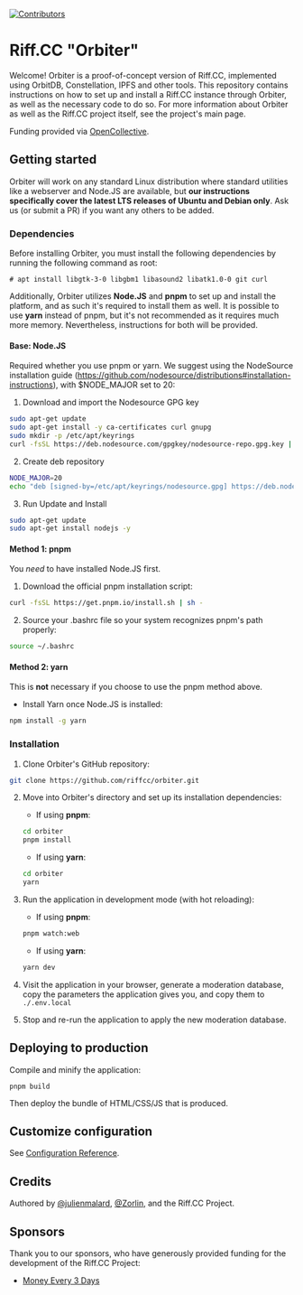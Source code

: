 [![Contributors](https://img.shields.io/opencollective/all/riffcc?style=flat-square)](https://opencollective.com/riffcc)

# Riff.CC "Orbiter"
Welcome! Orbiter is a proof-of-concept version of Riff.CC, implemented using OrbitDB, Constellation, IPFS and other tools. This repository contains instructions on how to set up and install a Riff.CC instance through Orbiter, as well as the necessary code to do so. For more information about Orbiter as well as the Riff.CC project itself, see the project's main page.

Funding provided via [OpenCollective](https://opencollective.com/riffcc).

## Getting started
Orbiter will work on any standard Linux distribution where standard utilities like a webserver and Node.JS are available, but **our instructions specifically cover the latest LTS releases of Ubuntu and Debian only**. Ask us (or submit a PR) if you want any others to be added.

### Dependencies
Before installing Orbiter, you must install the following dependencies by running the following command as root:
```
# apt install libgtk-3-0 libgbm1 libasound2 libatk1.0-0 git curl
```

Additionally, Orbiter utilizes **Node.JS** and **pnpm** to set up and install the platform, and as such it's required to install them as well. It is possible to use **yarn** instead of pnpm, but it's not recommended as it requires much more memory. Nevertheless, instructions for both will be provided.

#### **Base: Node.JS**
Required whether you use pnpm or yarn. We suggest using the NodeSource installation guide (https://github.com/nodesource/distributions#installation-instructions), with $NODE_MAJOR set to 20:

1. Download and import the Nodesource GPG key

```sh
sudo apt-get update
sudo apt-get install -y ca-certificates curl gnupg
sudo mkdir -p /etc/apt/keyrings
curl -fsSL https://deb.nodesource.com/gpgkey/nodesource-repo.gpg.key | sudo gpg --dearmor -o /etc/apt/keyrings/nodesource.gpg
```

2. Create deb repository

```sh
NODE_MAJOR=20
echo "deb [signed-by=/etc/apt/keyrings/nodesource.gpg] https://deb.nodesource.com/node_$NODE_MAJOR.x nodistro main" | sudo tee /etc/apt/sources.list.d/nodesource.list
```

3. Run Update and Install

```sh
sudo apt-get update
sudo apt-get install nodejs -y
```

#### **Method 1: pnpm**
You *need* to have installed Node.JS first.

1. Download the official pnpm installation script:

```sh
curl -fsSL https://get.pnpm.io/install.sh | sh -
```

2. Source your .bashrc file so your system recognizes pnpm's path properly:

```sh
source ~/.bashrc
```

#### **Method 2: yarn**
This is **not** necessary if you choose to use the pnpm method above.

* Install Yarn once Node.JS is installed:
```sh
npm install -g yarn
```

### Installation

1. Clone Orbiter's GitHub repository:
```sh
git clone https://github.com/riffcc/orbiter.git
```

2. Move into Orbiter's directory and set up its installation dependencies:
    - If using **pnpm**:
    ```sh
    cd orbiter
    pnpm install
    ```
    - If using **yarn**:
    ```sh
    cd orbiter
    yarn
    ```

3. Run the application in development mode (with hot reloading):
    - If using **pnpm**:
    ```sh
    pnpm watch:web
    ```
    - If using **yarn**:
    ```sh
    yarn dev
    ```

4. Visit the application in your browser, generate a moderation database, copy the parameters the application gives you, and copy them to `./.env.local`

5. Stop and re-run the application to apply the new moderation database.

## Deploying to production

Compile and minify the application:

```
pnpm build
```

Then deploy the bundle of HTML/CSS/JS that is produced.

## Customize configuration

See [Configuration Reference](https://vitejs.dev/config/).

## Credits
Authored by [@julienmalard](https://github.com/julienmalard), [@Zorlin](https://github.com/Zorlin), and the Riff.CC Project.


## Sponsors
Thank you to our sponsors, who have generously provided funding for the development of the Riff.CC Project:

* [Money Every 3 Days](http://moneyevery3days.com/)
